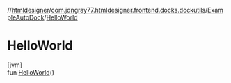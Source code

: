 //[htmldesigner](../../../index.md)/[com.jdngray77.htmldesigner.frontend.docks.dockutils](../index.md)/[ExampleAutoDock](index.md)/[HelloWorld](-hello-world.md)

# HelloWorld

[jvm]\
fun [HelloWorld](-hello-world.md)()
